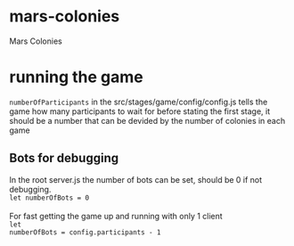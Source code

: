 # mars-colonies
Mars Colonies

# running the game
<code>numberOfParticipants</code> in the src/stages/game/config/config.js tells the game how many participants to wait for before stating the first stage, it should be a number that can be devided by the number of colonies in each game
## Bots for debugging
In the root server.js the number of bots can be set, should be 0 if not debugging.<br>
<code>let numberOfBots = 0</code><br><br>
For fast getting the game up and running with only 1 client<br>
<code>let numberOfBots = config.participants - 1</code>
